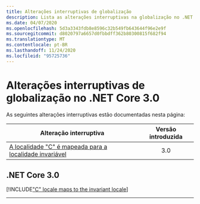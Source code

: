 ```yaml
---
title: Alterações interruptivas de globalização
description: Lista as alterações interruptivas na globalização no .NET Core 3.0.
ms.date: 04/07/2020
ms.openlocfilehash: 5d3a3343fdb8e8596c32b549fb643644f96e2e9f
ms.sourcegitcommit: d8020797a6657d0fbbdff362b80300815f682f94
ms.translationtype: MT
ms.contentlocale: pt-BR
ms.lasthandoff: 11/24/2020
ms.locfileid: "95725736"
---
```

# <a name="globalization-breaking-changes-in-net-core-30"></a>Alterações interruptivas de globalização no .NET Core 3.0

As seguintes alterações interruptivas estão documentadas nesta página:

| Alteração interruptiva | Versão introduzida |
| - | :-: |
| [A localidade "C" é mapeada para a localidade invariável](#c-locale-maps-to-the-invariant-locale) | 3.0 |

## <a name="net-core-30"></a>.NET Core 3.0

[!INCLUDE["C" locale maps to the invariant locale](~/includes/core-changes/globalization/3.0/c-locale-maps-to-invariant-locale.md)]

***
